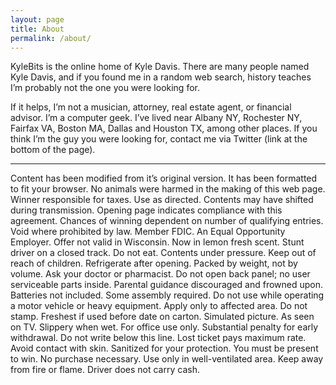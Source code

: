 ```yaml
---
layout: page
title: About
permalink: /about/
---
```


KyleBits is the online home of Kyle Davis.  There are many people named Kyle Davis, and if you found me in a random web search, history teaches I’m probably not the one you were looking for.  

If it helps, I’m not a musician, attorney, real estate agent, or financial advisor.  I’m a computer geek.  I’ve lived near Albany NY, Rochester NY, Fairfax VA, Boston MA, Dallas and Houston TX, among other places.  If you think I’m the guy you were looking for, contact me via Twitter (link at the bottom of the page).

---

Content has been modified from it’s original version. It has been formatted to fit your browser. No animals were harmed in the making of this web page. Winner responsible for taxes. Use as directed. Contents may have shifted during transmission. Opening page indicates compliance with this agreement. Chances of winning dependent on number of qualifying entries. Void where prohibited by law. Member FDIC. An Equal Opportunity Employer. Offer not valid in Wisconsin. Now in lemon fresh scent. Stunt driver on a closed track. Do not eat. Contents under pressure. Keep out of reach of children. Refrigerate after opening. Packed by weight, not by volume. Ask your doctor or pharmacist. Do not open back panel; no user serviceable parts inside. Parental guidance discouraged and frowned upon. Batteries not included. Some assembly required. Do not use while operating a motor vehicle or heavy equipment. Apply only to affected area. Do not stamp. Freshest if used before date on carton. Simulated picture. As seen on TV. Slippery when wet. For office use only. Substantial penalty for early withdrawal. Do not write below this line. Lost ticket pays maximum rate. Avoid contact with skin. Sanitized for your protection. You must be present to win. No purchase necessary. Use only in well-ventilated area. Keep away from fire or flame. Driver does not carry cash.

